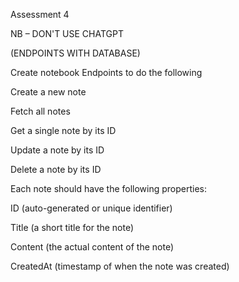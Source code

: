  

Assessment 4 

 

NB – DON'T USE CHATGPT 

 

(ENDPOINTS WITH DATABASE) 

 

Create notebook Endpoints to do the following 

Create a new note 

Fetch all notes 

Get a single note by its ID 

Update a note by its ID 

Delete a note by its ID 

 

Each note should have the following properties: 

ID (auto-generated or unique identifier) 

Title (a short title for the note) 

Content (the actual content of the note) 

CreatedAt (timestamp of when the note was created) 

 
